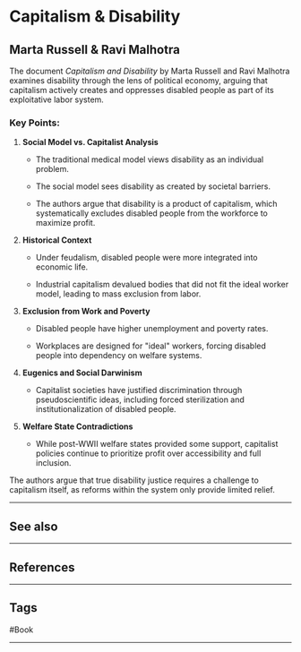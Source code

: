 # Capitalism & Disability
## Marta Russell & Ravi Malhotra

The document _Capitalism and Disability_ by Marta Russell and Ravi Malhotra examines disability through the lens of political economy, arguing that capitalism actively creates and oppresses disabled people as part of its exploitative labor system.

### **Key Points:**

1. **Social Model vs. Capitalist Analysis**
    
    - The traditional medical model views disability as an individual problem.
        
    - The social model sees disability as created by societal barriers.
        
    - The authors argue that disability is a product of capitalism, which systematically excludes disabled people from the workforce to maximize profit.
        
2. **Historical Context**
    
    - Under feudalism, disabled people were more integrated into economic life.
        
    - Industrial capitalism devalued bodies that did not fit the ideal worker model, leading to mass exclusion from labor.
        
3. **Exclusion from Work and Poverty**
    
    - Disabled people have higher unemployment and poverty rates.
        
    - Workplaces are designed for "ideal" workers, forcing disabled people into dependency on welfare systems.
        
4. **Eugenics and Social Darwinism**
    
    - Capitalist societies have justified discrimination through pseudoscientific ideas, including forced sterilization and institutionalization of disabled people.
        
5. **Welfare State Contradictions**
    
    - While post-WWII welfare states provided some support, capitalist policies continue to prioritize profit over accessibility and full inclusion.
        

The authors argue that true disability justice requires a challenge to capitalism itself, as reforms within the system only provide limited relief.



---
## See also

---
## References

---
## Tags

#Book 

---


